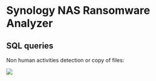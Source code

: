 # Synology NAS Ransomware Analyzer

## SQL queries

Non human activities detection or copy of files:

<img src="https://render.githubusercontent.com/render/math?math=e^{i \pi} = -1">

